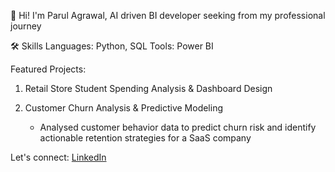 👋 Hi! I'm Parul Agrawal, AI driven BI developer seeking from my professional journey

🛠️ Skills
Languages: Python, SQL
Tools: Power BI

 Featured Projects:
1. Retail Store Student Spending Analysis & Dashboard Design
   
2. Customer Churn Analysis & Predictive Modeling
   - Analysed customer behavior data to predict churn risk and identify actionable retention strategies for a SaaS company
     
Let's connect: [LinkedIn](https://www.linkedin.com/in/parul-agrawal-39928a107/) 

